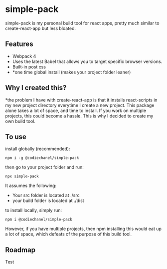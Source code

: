 # simple-pack

simple-pack is my personal build tool for react apps, pretty much similar to create-react-app but less bloated.

## Features

- Webpack 4
- Uses the latest Babel that allows you to target specific browser versions.
- Built-in post css
- *one time global install (makes your project folder leaner) 

## Why I created this?

*the problem I have with create-react-app is that it installs react-scripts in my new project directory everytime I create a new project. This package alone takes a lot of space, and time to install. If you work on multiple projects, this could become a hassle. This is why I decided to create my own build tool.

## To use

install globally (recommended):

`npm i -g @codiechanel/simple-pack`

then go to your project folder and run:

`npx simple-pack`

It assumes the following:

- Your src folder is located at ./src
- your build folder is located at ./dist

to install locally, simply run:

`npm i @codiechanel/simple-pack`

However, if you have multiple projects, then npm installing this would eat up a lot of space, which defeats of the purpose of this build tool. 

## Roadmap

Test

